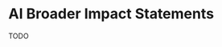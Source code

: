 # AI Broader Impact Statements

<DemoLayout curDataset="AI Broader Impact Statements" curScrollSpeed="400s"/>

TODO
